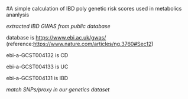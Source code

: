 #A simple calculation of IBD poly genetic risk scores used in metabolics ananlysis

*extracted IBD GWAS from public database*

database is https://www.ebi.ac.uk/gwas/ (reference:https://www.nature.com/articles/ng.3760#Sec12)

ebi-a-GCST004132 is CD

ebi-a-GCST004133 is UC

ebi-a-GCST004131 is IBD

*match SNPs/proxy in our genetics dataset*

